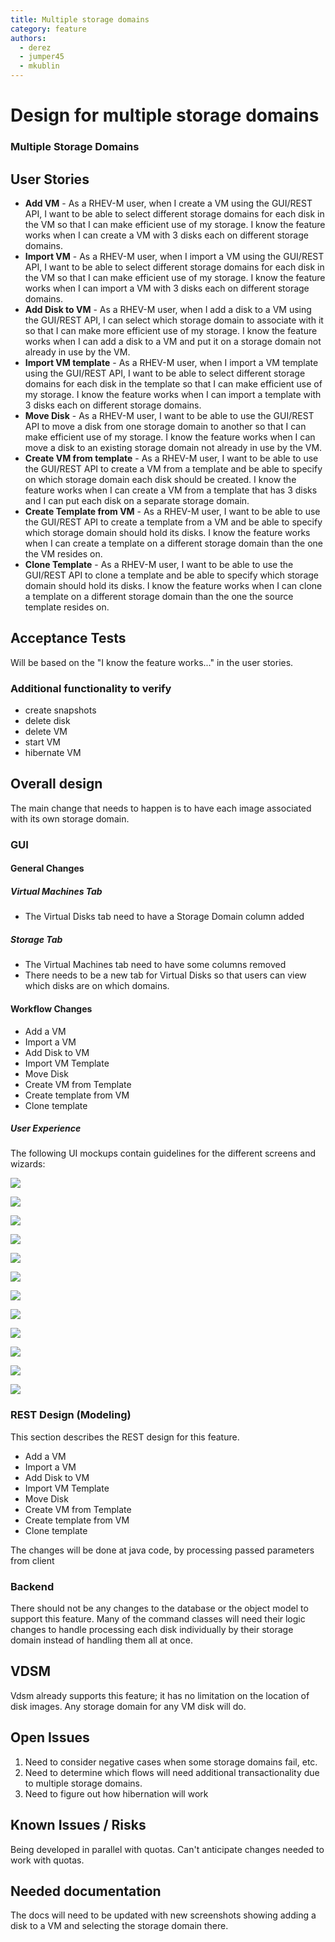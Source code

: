 ```yaml
---
title: Multiple storage domains
category: feature
authors:
  - derez
  - jumper45
  - mkublin
---
```


# Design for multiple storage domains

### Multiple Storage Domains

## User Stories

*   **Add VM** - As a RHEV-M user, when I create a VM using the GUI/REST API, I want to be able to select different storage domains for each disk in the VM so that I can make efficient use of my storage. I know the feature works when I can create a VM with 3 disks each on different storage domains.
*   **Import VM** - As a RHEV-M user, when I import a VM using the GUI/REST API, I want to be able to select different storage domains for each disk in the VM so that I can make efficient use of my storage. I know the feature works when I can import a VM with 3 disks each on different storage domains.
*   **Add Disk to VM** - As a RHEV-M user, when I add a disk to a VM using the GUI/REST API, I can select which storage domain to associate with it so that I can make more efficient use of my storage. I know the feature works when I can add a disk to a VM and put it on a storage domain not already in use by the VM.
*   **Import VM template** - As a RHEV-M user, when I import a VM template using the GUI/REST API, I want to be able to select different storage domains for each disk in the template so that I can make efficient use of my storage. I know the feature works when I can import a template with 3 disks each on different storage domains.
*   **Move Disk** - As a RHEV-M user, I want to be able to use the GUI/REST API to move a disk from one storage domain to another so that I can make efficient use of my storage. I know the feature works when I can move a disk to an existing storage domain not already in use by the VM.
*   **Create VM from template** - As a RHEV-M user, I want to be able to use the GUI/REST API to create a VM from a template and be able to specify on which storage domain each disk should be created. I know the feature works when I can create a VM from a template that has 3 disks and I can put each disk on a separate storage domain.
*   **Create Template from VM** - As a RHEV-M user, I want to be able to use the GUI/REST API to create a template from a VM and be able to specify which storage domain should hold its disks. I know the feature works when I can create a template on a different storage domain than the one the VM resides on.
*   **Clone Template** - As a RHEV-M user, I want to be able to use the GUI/REST API to clone a template and be able to specify which storage domain should hold its disks. I know the feature works when I can clone a template on a different storage domain than the one the source template resides on.

## Acceptance Tests

Will be based on the "I know the feature works..." in the user stories.

### Additional functionality to verify

*   create snapshots
*   delete disk
*   delete VM
*   start VM
*   hibernate VM

## Overall design

The main change that needs to happen is to have each image associated with its own storage domain.

### GUI

#### General Changes

##### Virtual Machines Tab

*   The Virtual Disks tab need to have a Storage Domain column added

##### Storage Tab

*   The Virtual Machines tab need to have some columns removed
*   There needs to be a new tab for Virtual Disks so that users can view which disks are on which domains.

#### Workflow Changes

*   Add a VM
*   Import a VM
*   Add Disk to VM
*   Import VM Template
*   Move Disk
*   Create VM from Template
*   Create template from VM
*   Clone template

##### User Experience

The following UI mockups contain guidelines for the different screens and wizards:

![](/images/wiki/VM_from_template_single.png)

![](/images/wiki/VM_from_template_multi.png)

![](/images/wiki/import_vm_single.png)

![](/images/wiki/import_vm_multi.png)

![](/images/wiki/import_template_single.png)

![](/images/wiki/import_template_multi.png)

![](/images/wiki/disks_subtab.png)

![](/images/wiki/new_move_disk_dialog.png)

![](/images/wiki/storage_vms_subtab.png)

![](/images/wiki/new_template.png)

![](/images/wiki/templates_storage_subtab.png)

![](/images/wiki/templates_vms_subtab.png)

### REST Design (Modeling)

This section describes the REST design for this feature.

*   Add a VM
*   Import a VM
*   Add Disk to VM
*   Import VM Template
*   Move Disk
*   Create VM from Template
*   Create template from VM
*   Clone template

The changes will be done at java code, by processing passed parameters from client

### Backend

There should not be any changes to the database or the object model to support this feature. Many of the command classes will need their logic changes to handle processing each disk individually by their storage domain instead of handling them all at once.

## VDSM

Vdsm already supports this feature; it has no limitation on the location of disk images. Any storage domain for any VM disk will do.

## Open Issues

1.  Need to consider negative cases when some storage domains fail, etc.
2.  Need to determine which flows will need additional transactionality due to multiple storage domains.
3.  Need to figure out how hibernation will work

## Known Issues / Risks

Being developed in parallel with quotas. Can't anticipate changes needed to work with quotas.

## Needed documentation

The docs will need to be updated with new screenshots showing adding a disk to a VM and selecting the storage domain there.

